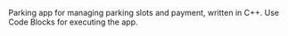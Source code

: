 Parking app for managing parking slots and payment, written in C++.
Use Code Blocks for executing the app.
